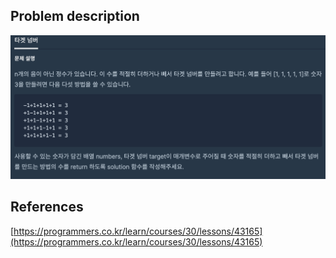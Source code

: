 ## Problem description
![Problem description](./Problem-43165.png)

## References
[https://programmers.co.kr/learn/courses/30/lessons/43165](https://programmers.co.kr/learn/courses/30/lessons/43165)
